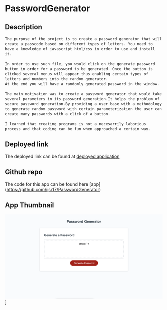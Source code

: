 # PasswordGenerator

## Description

    The purpose of the project is to create a password generator that will create a passcode based on different types of letters. You need to have a knowledge of javascript html/css in order to use and install it. 

    In order to use such file, you would click on the generate password button in order for a password to be generated. Once the button is clicked several menus will appear thus enabling certain types of letters and numbers into the random generator.
    At the end you will have a randomly generated password in the window.

    The main motivation was to create a password generator that would take several parameters in its password generation.It helps the problem of secure password generation.By providing a user base with a methodology to generate random password with certain parameterization the user can create many passwords with a click of a button.

    I learned that creating programs is not a necesarrily laborious process and that coding can be fun when approached a certain way.

## Deployed link 

 The deployed link can be found at [deployed application](https://jjsr17.github.io/PasswordGenerator/)

## Github repo

The code for this app can be found here [app] (https://github.com/jjsr17/PasswordGenerator)

## App Thumbnail

![App Thumbnail](./Deployed-App-thumbnail.png)]